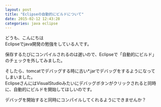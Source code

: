 ```yaml
---
layout: post
title: "Eclipseの自動的にビルドについて"
date: 2015-02-12 12:43:28
categories: java eclipse
---
```

<p>どうも、こんにちは<br>
Eclipseでjava開発の勉強をしている人です。</p>

<p>保存するたびにコンパイルされるのは遅いので、Eclipseで「自動的にビルド」のチェックを外してみました。</p>

<p>そしたら、tomcatでデバッグする時に古い*.jarでデバッグをするようになってしまいました。<br>
EclipseさんにはVisualStudioみたいにデバッグボタンがクリックされると同時に、自動的にビルドを開始してほしいのです。</p>

<p>デバッグを開始すると同時にコンパイルしてくれるようにできませんか？</p>
